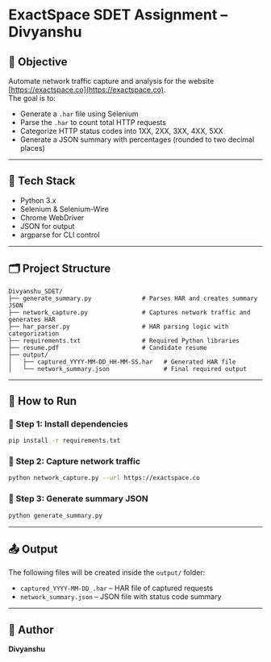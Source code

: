 # ExactSpace SDET Assignment – Divyanshu

## 📌 Objective

Automate network traffic capture and analysis for the website [https://exactspace.co](https://exactspace.co).  
The goal is to:
- Generate a `.har` file using Selenium
- Parse the `.har` to count total HTTP requests
- Categorize HTTP status codes into 1XX, 2XX, 3XX, 4XX, 5XX
- Generate a JSON summary with percentages (rounded to two decimal places)

---

## 🧰 Tech Stack

- Python 3.x
- Selenium & Selenium-Wire
- Chrome WebDriver
- JSON for output
- argparse for CLI control

---

## 🗂️ Project Structure

```
Divyanshu_SDET/
├── generate_summary.py              # Parses HAR and creates summary JSON
├── network_capture.py               # Captures network traffic and generates HAR
├── har_parser.py                    # HAR parsing logic with categorization
├── requirements.txt                 # Required Python libraries
├── resume.pdf                       # Candidate resume
├── output/
│   ├── captured_YYYY-MM-DD_HH-MM-SS.har   # Generated HAR file
│   └── network_summary.json               # Final required output
```

---

## 🚀 How to Run

### 🔹 Step 1: Install dependencies
```bash
pip install -r requirements.txt
```

### 🔹 Step 2: Capture network traffic
```bash
python network_capture.py --url https://exactspace.co
```

### 🔹 Step 3: Generate summary JSON
```bash
python generate_summary.py
```

---

## 📤 Output

The following files will be created inside the `output/` folder:
- `captured_YYYY-MM-DD_.har` – HAR file of captured requests
- `network_summary.json` – JSON file with status code summary

---


## 🙋 Author

**Divyanshu**  

